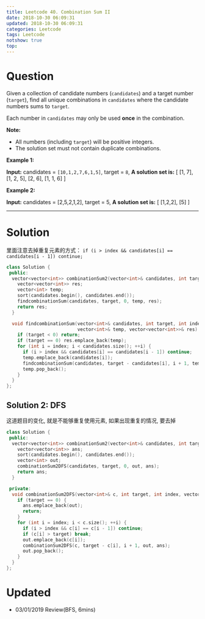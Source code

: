 ```yaml
---
title: Leetcode 40. Combination Sum II
date: 2018-10-30 06:09:31
updated: 2018-10-30 06:09:31
categories: Leetcode
tags: Leetcode
notshow: true
top:
---
```


# Question

Given a collection of candidate numbers (`candidates`) and a target number (`target`), find all unique combinations in  `candidates` where the candidate numbers sums to  `target`.

Each number in  `candidates` may only be used  **once**  in the combination.

**Note:**

- All numbers (including  `target`) will be positive integers.
- The solution set must not contain duplicate combinations.

**Example 1:**

**Input:** candidates = `[10,1,2,7,6,1,5]`, target = `8`,
**A solution set is:**
[
  [1, 7],
  [1, 2, 5],
  [2, 6],
  [1, 1, 6]
]

**Example 2:**

**Input:** candidates = [2,5,2,1,2], target = 5,
**A solution set is:**
[
  [1,2,2],
  [5]
]

<!-- more -->

-----------

# Solution

里面注意去掉重复元素的方式： `if (i > index && candidates[i] == candidates[i - 1]) continue;`

```cpp
class Solution {
 public:
  vector<vector<int>> combinationSum2(vector<int>& candidates, int target) {
    vector<vector<int>> res;
    vector<int> temp;
    sort(candidates.begin(), candidates.end());
    findcombinationSum(candidates, target, 0, temp, res);
    return res;
  }

  void findcombinationSum(vector<int>& candidates, int target, int index,
                          vector<int>& temp, vector<vector<int>>& res) {
    if (target < 0) return;
    if (target == 0) res.emplace_back(temp);
    for (int i = index; i < candidates.size(); ++i) {
      if (i > index && candidates[i] == candidates[i - 1]) continue;
      temp.emplace_back(candidates[i]);
      findcombinationSum(candidates, target - candidates[i], i + 1, temp, res);
      temp.pop_back();
    }
  }
};
```

## Solution 2: DFS

这道题目的变化, 就是不能够重复使用元素, 如果出现重复的情况, 要去掉

```cpp
class Solution {
 public:
  vector<vector<int>> combinationSum2(vector<int>& candidates, int target) {
    vector<vector<int>> ans;
    sort(candidates.begin(), candidates.end());
    vector<int> out;
    combinationSum2DFS(candidates, target, 0, out, ans);
    return ans;
  }

 private:
  void combinationSum2DFS(vector<int>& c, int target, int index, vector<int>& out, vector<vector<int>>& ans) {
    if (target == 0) {
      ans.emplace_back(out);
      return;
    }
    for (int i = index; i < c.size(); ++i) {
      if (i > index && c[i] == c[i - 1]) continue;
      if (c[i] > target) break;
      out.emplace_back(c[i]);
      combinationSum2DFS(c, target - c[i], i + 1, out, ans);
      out.pop_back();
    }
  }
};
```

# Updated

* 03/01/2019 Review(BFS, 6mins)